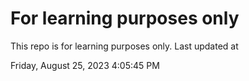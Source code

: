 # For learning purposes only
This repo is for learning purposes only.
Last updated at

Friday, August 25, 2023 4:05:45 PM

